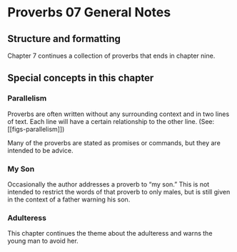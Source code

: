 # Proverbs 07 General Notes
## Structure and formatting

Chapter 7 continues a collection of proverbs that ends in chapter nine.

## Special concepts in this chapter

### Parallelism

Proverbs are often written without any surrounding context and in two lines of text. Each line will have a certain relationship to the other line. (See: [[figs-parallelism]])

Many of the proverbs are stated as promises or commands, but they are intended to be advice.

### My Son

Occasionally the author addresses a proverb to “my son.” This is not intended to restrict the words of that proverb to only males, but is still given in the context of a father warning his son.

### Adulteress

This chapter continues the theme about the adulteress and warns the young man to avoid her.